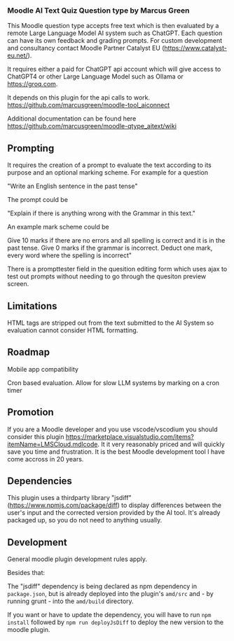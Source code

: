 ###  Moodle AI Text Quiz Question type by Marcus Green

This Moodle question type accepts free text which is then evaluated by a remote Large Language Model AI system such as ChatGPT. Each question can have its own feedback and grading prompts. For custom development and consultancy contact Moodle Partner Catalyst EU (https://www.catalyst-eu.net/).

It requires either a paid for ChatGPT api account which will give access to ChatGPT4 or 
other Large Language Model such as Ollama or https://groq.com.

It depends on this plugin for the api calls to work.
https://github.com/marcusgreen/moodle-tool_aiconnect

Additional documentation can be found here https://github.com/marcusgreen/moodle-qtype_aitext/wiki

## Prompting
It requires the creation of a prompt to evaluate the text according to its purpose and an optional marking scheme. For example for a question 

"Write an English sentence in the past tense"

The prompt could be

"Explain if there is anything wrong with the Grammar in this text."

An example mark scheme could be

Give 10 marks if there are no errors and all spelling is correct and it is in the past tense. Give 0 marks if the grammar is incorrect. Deduct one mark,  every word where the spelling is incorrect"

There is a prompttester field in the quesition editing form which uses ajax to test out prompts without needing to go through the quesiton preview screen.

## Limitations

HTML tags are stripped out from the text submitted to the AI System so evaluation cannot consider HTML formatting.

## Roadmap

Mobile app compatibility

Cron based evaluation. Allow for slow LLM systems by marking on a cron timer

## Promotion
If you are a Moodle developer and you use vscode/vscodium you should consider this plugin https://marketplace.visualstudio.com/items?itemName=LMSCloud.mdlcode.
It it very reasonably priced and will quickly save you time and frustration. It is the best Moodle development tool I have come accross in 20 years.

## Dependencies

This plugin uses a thirdparty library "jsdiff" (https://www.npmjs.com/package/diff) to display differences between the user's input and the corrected version provided by the AI tool. It's already packaged up, so you do not need to anything usually.

## Development

General moodle plugin development rules apply.

Besides that:

The "jsdiff" dependency is being declared as npm dependency in `package.json`, but is already deployed into the plugin's `amd/src` and - by running grunt - into the `amd/build` directory.

If you want or have to update the dependency, you will have to run `npm install` followed by `npm run deployJsDiff` to deploy the new version to the moodle plugin.
